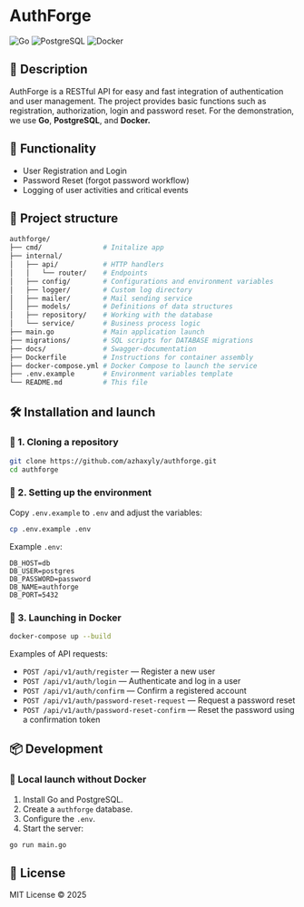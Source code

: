 # AuthForge

![Go](https://img.shields.io/badge/Go-1.23-blue) ![PostgreSQL](https://img.shields.io/badge/PostgreSQL-16-blue) ![Docker](https://img.shields.io/badge/Docker-✓-blue)

## 📌 Description
AuthForge is a RESTful API for easy and fast integration of authentication and user management. The project provides basic functions such as registration, authorization, login and password reset. For the demonstration, we use **Go**, **PostgreSQL**, and **Docker.**

## 🚀 Functionality
- User Registration and Login
- Password Reset (forgot password workflow)
- Logging of user activities and critical events

## 📂 Project structure
```bash
authforge/
├── cmd/               # Initalize app
├── internal/
│   ├── api/           # HTTP handlers
│   │   └── router/    # Endpoints
│   ├── config/        # Configurations and environment variables
│   ├── logger/        # Custom log directory
│   ├── mailer/        # Mail sending service
│   ├── models/        # Definitions of data structures
│   ├── repository/    # Working with the database
│   └── service/       # Business process logic
├── main.go            # Main application launch
├── migrations/        # SQL scripts for DATABASE migrations
├── docs/              # Swagger-documentation
├── Dockerfile         # Instructions for container assembly
├── docker-compose.yml # Docker Compose to launch the service
├── .env.example       # Environment variables template
└── README.md          # This file
```

## 🛠️ Installation and launch
### 🔹 1. Cloning a repository
```sh
git clone https://github.com/azhaxyly/authforge.git
cd authforge
```

### 🔹 2. Setting up the environment
Copy `.env.example` to `.env` and adjust the variables:
```sh
cp .env.example .env
```

Example `.env`:
```env
DB_HOST=db
DB_USER=postgres
DB_PASSWORD=password
DB_NAME=authforge
DB_PORT=5432
```

### 🔹 3. Launching in Docker
```sh
docker-compose up --build
```

Examples of API requests:
- `POST /api/v1/auth/register` — Register a new user
- `POST /api/v1/auth/login` — Authenticate and log in a user
- `POST /api/v1/auth/confirm` — Confirm a registered account
- `POST /api/v1/auth/password-reset-request` — Request a password reset
- `POST /api/v1/auth/password-reset-confirm` — Reset the password using a confirmation token

## 📦 Development
### 🔹 Local launch without Docker
1. Install Go and PostgreSQL.
2. Create a `authforge` database.
3. Configure the `.env`.
4. Start the server:
```sh
go run main.go
```

## 📜 License
MIT License © 2025
